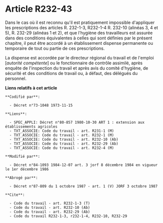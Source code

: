 # Article R232-43

Dans le cas où il est reconnu qu'il est pratiquement impossible d'appliquer les prescriptions des articles R. 232-1-3,
R232-1-4 R. 232-10 (alinéas 3, 4 et 5), R. 232-29 (alinéas 1 et 2), et que l'hygiène des travailleurs est assurée dans des
conditions équivalentes à celles qui sont définies par le présent chapitre, il peut être accordé à un établissement dispense
permanente ou temporaire de tout ou partie de ces prescriptions.

La dispense est accordée par le directeur régional du travail et de l'emploi [*autorité compétente*] ou le fonctionnaire de
contrôle assimilé, après enquête de l'inspection du travail et après avis du comité d'hygiène, de sécurité et des conditions
de travail ou, à défaut, des délégués du personnel.

**Liens relatifs à cet article**

	**Codifié par**:

	  - Décret n°73-1048 1973-11-15

	**Liens**:

	  - SPEC_APPLI: Décret n°80-857 1980-10-30 ART 1 : extension aux établissements agricoles
	  - TXT_ASSOCIE: Code du travail - art. R231-1 (M)
	  - TXT_ASSOCIE: Code du travail - art. R232-1 (M)
	  - TXT_ASSOCIE: Code du travail - art. R232-10 (Ab)
	  - TXT_ASSOCIE: Code du travail - art. R232-29 (Ab)
	  - TXT_ASSOCIE: Code du travail - art. R232-4 (M)

	**Modifié par**:

	  - Décret n°84-1093 1984-12-07 art. 3 jorf 8 décembre 1984 en vigueur le 1er décembre 1986

	**Abrogé par**:

	  - Décret n°87-809 du 1 octobre 1987 - art. 1 (V) JORF 3 octobre 1987

	**Cite**:

	  - Code du travail - art. R232-1-3 (T)
	  - Code du travail - art. R232-10 (Ab)
	  - Code du travail - art. R232-29 (Ab)
	  - Code du travail R232-1-3, r232-1-4, R232-10, R232-29
